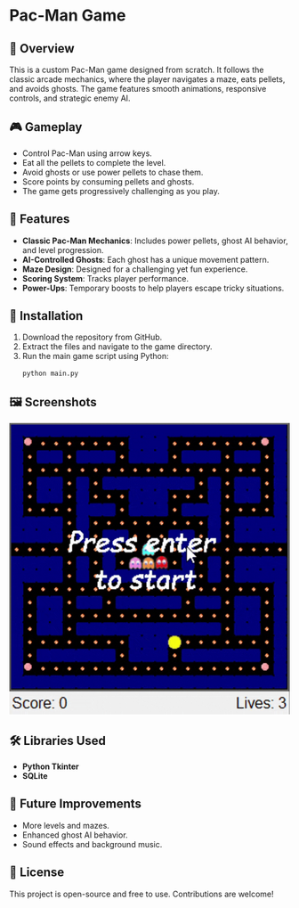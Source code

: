 # Pac-Man Game

## 📌 Overview

This is a custom Pac-Man game designed from scratch. It follows the classic arcade mechanics, where the player navigates a maze, eats pellets, and avoids ghosts. The game features smooth animations, responsive controls, and strategic enemy AI.

## 🎮 Gameplay

- Control Pac-Man using arrow keys.
- Eat all the pellets to complete the level.
- Avoid ghosts or use power pellets to chase them.
- Score points by consuming pellets and ghosts.
- The game gets progressively challenging as you play.

## 🔑 Features

- **Classic Pac-Man Mechanics**: Includes power pellets, ghost AI behavior, and level progression.
- **AI-Controlled Ghosts**: Each ghost has a unique movement pattern.
- **Maze Design**: Designed for a challenging yet fun experience.
- **Scoring System**: Tracks player performance.
- **Power-Ups**: Temporary boosts to help players escape tricky situations.

## 📂 Installation

1. Download the repository from GitHub.
2. Extract the files and navigate to the game directory.
3. Run the main game script using Python:
   ```
   python main.py
   ```

## 🖼️ Screenshots

![Game play](assets/screenshhot.gif)

## 🛠️ Libraries Used

- **Python Tkinter**
- **SQLite**


## 🚀 Future Improvements

- More levels and mazes.
- Enhanced ghost AI behavior.
- Sound effects and background music.

## 📜 License

This project is open-source and free to use. Contributions are welcome!

